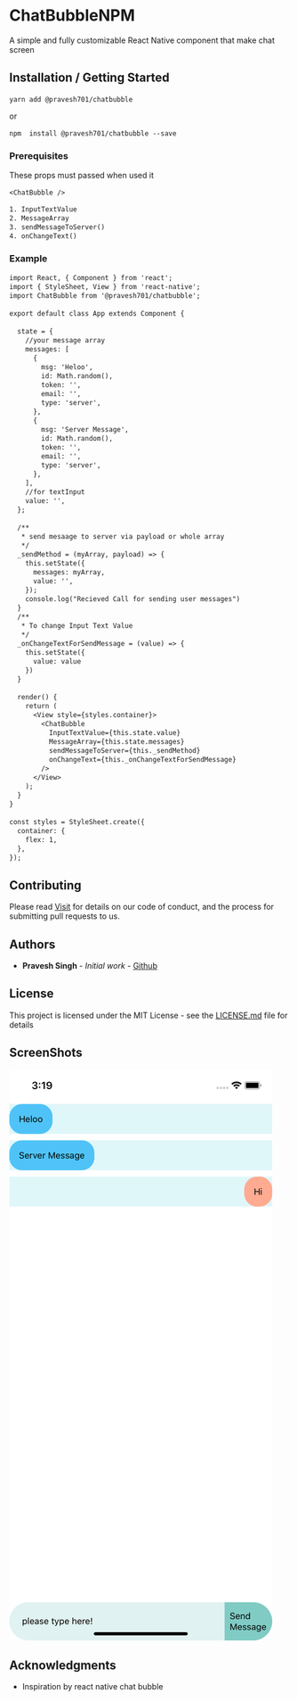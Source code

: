 # ChatBubbleNPM

A simple and fully customizable React Native component that make chat screen

## Installation / Getting Started

```
yarn add @pravesh701/chatbubble
```
or

```
npm  install @pravesh701/chatbubble --save
```

### Prerequisites

These props must passed when used it 
```
<ChatBubble />
```

```
1. InputTextValue
2. MessageArray
3. sendMessageToServer()
4. onChangeText()
```


### Example

```
import React, { Component } from 'react';
import { StyleSheet, View } from 'react-native';
import ChatBubble from '@pravesh701/chatbubble';

export default class App extends Component {

  state = {
    //your message array
    messages: [
      {
        msg: 'Heloo',
        id: Math.random(),
        token: '',
        email: '',
        type: 'server',
      },
      {
        msg: 'Server Message',
        id: Math.random(),
        token: '',
        email: '',
        type: 'server',
      },
    ],
    //for textInput
    value: '',
  };

  /**
   * send mesaage to server via payload or whole array
   */
  _sendMethod = (myArray, payload) => {
    this.setState({
      messages: myArray,
      value: '',
    });
    console.log("Recieved Call for sending user messages")
  }
  /**
   * To change Input Text Value
   */
  _onChangeTextForSendMessage = (value) => {
    this.setState({
      value: value
    })
  }

  render() {
    return (
      <View style={styles.container}>
        <ChatBubble
          InputTextValue={this.state.value}
          MessageArray={this.state.messages}
          sendMessageToServer={this._sendMethod}
          onChangeText={this._onChangeTextForSendMessage}
        />
      </View>
    );
  }
}

const styles = StyleSheet.create({
  container: {
    flex: 1,
  },
});

```

## Contributing

Please read [Visit](https://github.com/Pravesh701/ChatBubbleNPM.git) for details on our code of conduct, and the process for submitting pull requests to us.


## Authors

* **Pravesh Singh** - *Initial work* - [Github](https://github.com/Pravesh701)


## License

This project is licensed under the MIT License - see the [LICENSE.md](LICENSE.md) file for details

## ScreenShots

![picture](ChatBubble.png)

## Acknowledgments

* Inspiration by react native chat bubble


